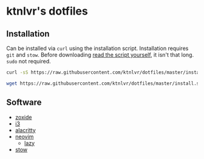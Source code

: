 # ktnlvr's dotfiles

## Installation

Can be installed via `curl` using the installation script. Installation requires `git` and `stow`. Before downloading [read the script yourself](./install.sh), it isn't that long. `sudo` not required.

```sh
curl -sS https://raw.githubusercontent.com/ktnlvr/dotfiles/master/install.sh | sh
```

```sh
wget https://raw.githubusercontent.com/ktnlvr/dotfiles/master/install.sh -O - | sh
```

## Software

* [zoxide](https://github.com/ajeetdsouza/zoxide)
* [i3](https://github.com/i3/i3)
* [alacritty](https://github.com/alacritty/alacritty)
* [neovim](https://github.com/neovim/neovim)
    * [lazy](https://github.com/folke/lazy.nvim)
* [stow](https://www.gnu.org/software/stow)
